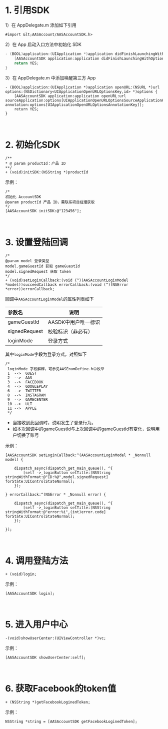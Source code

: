 
# 1. 引用SDK

1）在 AppDelegate.m 添加如下引用

```
#import &lt;AASAccount/AASAccountSDK.h>
```

2）在 App 启动入口方法中初始化 SDK

```objective-c
- (BOOL)application:(UIApplication *)application didFinishLaunchingWithOptions:(NSDictionary *)launchOptions {
	[AASAccountSDK application:application didFinishLaunchingWithOptions:launchOptions];  
	return YES;
}
```

3）在 AppDelegate.m 中添加唤醒第三方 App

```
- (BOOL)application:(UIApplication *)application openURL:(NSURL *)url options:(NSDictionary<UIApplicationOpenURLOptionsKey,id> *)options {
	[AASAccountSDK application:application openURL:url sourceApplication:options[UIApplicationOpenURLOptionsSourceApplicationKey] annotation:options[UIApplicationOpenURLOptionsAnnotationKey]];
	return YES;
}
```

<br>

# 2. 初始化SDK

```
/**
* @ param productId：产品 ID
**/
+ (void)initSDK:(NSString *)productId
```

示例：

```
/* 
初始化 AccountSDK
@param productId 产品 ID，需联系项目经理获取
*/
[AASAccountSDK initSDK:@"123456"];
```

<br>

# 3. 设置登陆回调

```
/*
@param model 登录类型
model.gameGuestId 获取 gameGuestId
model.signedRequest 获取 token
*/
+ (void)setLoginCallback:(void (^)(AASAccountLoginModel *model))succeedCallback errorCallback:(void (^)(NSError *error))errorCallback;
```

回调中`AASAccountLoginModel`的属性列表如下

|参数名|说明|
|:----  |-----   |
|gameGuestId |AASDK中用户唯一标识   |
|signedRequest | 校验标识（非必有）  |
|loginMode |  登录方式  |


其中`loginMode`字段为登录方式，对照如下

```
/*
 loginMode 字段解释，可参见AASEnumDefine.h中枚举
 1  -->  GUEST
 2  -->  AAS
 3  -->  FACEBOOK
 4  -->  GOOGLEPLAY
 6  -->  TWITTER
 8  -->  INSTAGRAM
 9  -->  GAMECENTER
 10 -->  ULT
 11 -->  APPLE
 */
```

- 当接收到此回调时，说明发生了登录行为。
- 如本次回调中的gameGuestId与上次回调中的gameGuestId有变化，说明用户切换了账号

示例：
```
[AASAccountSDK setLoginCallback:^(AASAccountLoginModel * _Nonnull model) {

 	dispatch_async(dispatch_get_main_queue(), ^{
 		[self ->_loginButton setTitle:[NSString stringWithFormat:@"ID:%@",model.signedRequest] forState:UIControlStateNormal];
	});
	
} errorCallback:^(NSError * _Nonnull error) {

 	dispatch_async(dispatch_get_main_queue(), ^{
 		[self ->_loginButton setTitle:[NSString stringWithFormat:@"error:%i",(int)error.code] forState:UIControlStateNormal];
	});
	
}];
```

<br>

# 4. 调用登陆方法

```
+ (void)login;
```

示例：
```
[AASAccountSDK login];
```

<br>

# 5. 进入用户中心

```
-(void)showUserCenter:(UIViewController *)vc;
```

示例：

```
[AASAccountSDK showUserCenter:self];
```

<br>

# 6. 获取Facebook的token值

```
+ (NSString *)getFacebookLoginedToken;
```
示例：
```
NSString *string = [AASAccountSDK getFacebookLoginedToken];
```